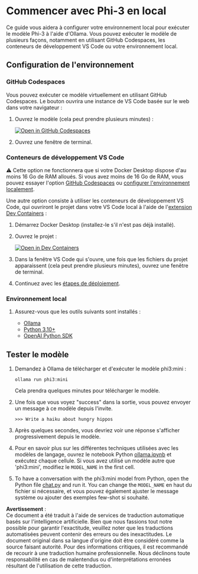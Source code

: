 # Commencer avec Phi-3 en local

Ce guide vous aidera à configurer votre environnement local pour exécuter le modèle Phi-3 à l'aide d'Ollama. Vous pouvez exécuter le modèle de plusieurs façons, notamment en utilisant GitHub Codespaces, les conteneurs de développement VS Code ou votre environnement local.

## Configuration de l'environnement

### GitHub Codespaces

Vous pouvez exécuter ce modèle virtuellement en utilisant GitHub Codespaces. Le bouton ouvrira une instance de VS Code basée sur le web dans votre navigateur :

1. Ouvrez le modèle (cela peut prendre plusieurs minutes) :

    [![Open in GitHub Codespaces](https://github.com/codespaces/badge.svg)](https://codespaces.new/microsoft/phi-3cookbook)

2. Ouvrez une fenêtre de terminal.

### Conteneurs de développement VS Code

⚠️ Cette option ne fonctionnera que si votre Docker Desktop dispose d'au moins 16 Go de RAM alloués. Si vous avez moins de 16 Go de RAM, vous pouvez essayer l'option [GitHub Codespaces](../../../../../md/01.Introduction/01) ou [configurer l'environnement localement](../../../../../md/01.Introduction/01).

Une autre option consiste à utiliser les conteneurs de développement VS Code, qui ouvriront le projet dans votre VS Code local à l'aide de l'[extension Dev Containers](https://marketplace.visualstudio.com/items?itemName=ms-vscode-remote.remote-containers) :

1. Démarrez Docker Desktop (installez-le s'il n'est pas déjà installé).
2. Ouvrez le projet :

    [![Open in Dev Containers](https://img.shields.io/static/v1?style=for-the-badge&label=Dev%20Containers&message=Open&color=blue&logo=visualstudiocode)](https://vscode.dev/redirect?url=vscode://ms-vscode-remote.remote-containers/cloneInVolume?url=https://github.com/microsoft/phi-3cookbook)

3. Dans la fenêtre VS Code qui s'ouvre, une fois que les fichiers du projet apparaissent (cela peut prendre plusieurs minutes), ouvrez une fenêtre de terminal.
4. Continuez avec les [étapes de déploiement](../../../../../md/01.Introduction/01).

### Environnement local

1. Assurez-vous que les outils suivants sont installés :

    * [Ollama](https://ollama.com/)
    * [Python 3.10+](https://www.python.org/downloads/)
    * [OpenAI Python SDK](https://pypi.org/project/openai/)

## Tester le modèle

1. Demandez à Ollama de télécharger et d'exécuter le modèle phi3:mini :

    ```shell
    ollama run phi3:mini
    ```

    Cela prendra quelques minutes pour télécharger le modèle.

2. Une fois que vous voyez "success" dans la sortie, vous pouvez envoyer un message à ce modèle depuis l'invite.

    ```shell
    >>> Write a haiku about hungry hippos
    ```

3. Après quelques secondes, vous devriez voir une réponse s'afficher progressivement depuis le modèle.

4. Pour en savoir plus sur les différentes techniques utilisées avec les modèles de langage, ouvrez le notebook Python [ollama.ipynb](../../../../../code/01.Introduce/ollama.ipynb) et exécutez chaque cellule. Si vous avez utilisé un modèle autre que 'phi3:mini', modifiez le `MODEL_NAME` in the first cell.

5. To have a conversation with the phi3:mini model from Python, open the Python file [chat.py](../../../../../code/01.Introduce/chat.py) and run it. You can change the `MODEL_NAME` en haut du fichier si nécessaire, et vous pouvez également ajuster le message système ou ajouter des exemples few-shot si souhaité.

**Avertissement** :  
Ce document a été traduit à l'aide de services de traduction automatique basés sur l'intelligence artificielle. Bien que nous fassions tout notre possible pour garantir l'exactitude, veuillez noter que les traductions automatisées peuvent contenir des erreurs ou des inexactitudes. Le document original dans sa langue d'origine doit être considéré comme la source faisant autorité. Pour des informations critiques, il est recommandé de recourir à une traduction humaine professionnelle. Nous déclinons toute responsabilité en cas de malentendus ou d'interprétations erronées résultant de l'utilisation de cette traduction.
